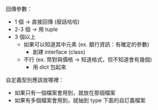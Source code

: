 回傳參數：
- 1 個 -> 直接回傳 (廢話哈哈)
- 2-3 個 -> 用 tuple
- 3 個以上
  - 如果可以知道其中元素 (ex. 銀行資訊：有確定的參數)
    - 創建 interface (class)
  - 不行 (ex. 幣對與價格 -> 知道格式，但不知道會有幾個)
    - 用 dict 包起來

自定義型別應該放哪裡：
- 如果只有一個檔案會用到，就放在那個檔案
- 如果有多個檔案會用到，就抽到 type 下面的自訂義檔案